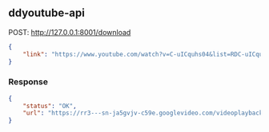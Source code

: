 ## ddyoutube-api

POST: http://127.0.0.1:8001/download

```json
{
    "link": "https://www.youtube.com/watch?v=C-uICquhs04&list=RDC-uICquhs04&start_radio=1"
}
```

### Response

```json
{
    "status": "OK",
    "url": "https://rr3---sn-ja5gvjv-c59e.googlevideo.com/videoplayback?expire=1......"
}
```